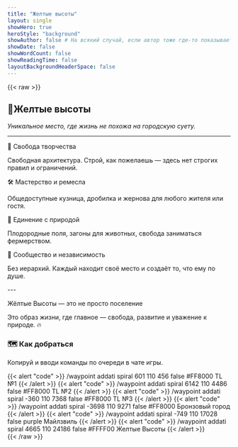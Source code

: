 ```yaml
---
title: "Желтые высоты"
layout: single
showHero: true
heroStyle: "background"
showAuthor: false # На всякий случай, если автор тоже где-то показывается
showDate: false
showWordCount: false
showReadingTime: false
layoutBackgroundHeaderSpace: false
---
```


{{< raw >}}
<div class="not-prose space-y-8">
  <div class="card-glass">
    <div class="prose prose-invert max-w-none">
<h2>🏡Желтые высоты</h2>
<p><em>Уникальное место, где жизнь не похожа на городскую суету.</em></p>

---

<p>🔨 Свобода творчества</p>

<p>Свободная архитектура. Строй, как пожелаешь — здесь нет строгих правил и ограничений.</p>

<p>🛠 Мастерство и ремесла</p>

<p>Общедоступные кузница, дробилка и жернова для любого жителя или гостя.</p>

<p>🌾 Единение с природой</p>

<p>Плодородные поля, загоны для животных, свобода заниматься фермерством.</p>

<p>🏡 Сообщество и независимость</p>

<p>Без иерархий. Каждый находит своё место и создаёт то, что ему по душе.</p>

---</p>

<p>Жёлтые Высоты — это не просто поселение</p>
<p>Это образ жизни, где главное — свобода, развитие и уважение к природе. 🔥</p>
 </div>
  </div>
  <section>
    <h3 class="mb-3 text-lg font-semibold">🗺️ Как добраться</h3>
    <p class="opacity-90">Копируй и вводи команды по очереди в чате игры.</p>
    <div class="space-y-3 mt-3">
      {{< alert "code" >}}
/waypoint addati spiral 601 110 456 false #FF8000 TL №1
      {{< /alert >}}
      {{< alert "code" >}}
/waypoint addati spiral 6142 110 4486 false #FF8000 TL №2
      {{< /alert >}}
      {{< alert "code" >}}
/waypoint addati spiral -360 110 7368 false #FF8000 TL №3
      {{< /alert >}}
      {{< alert "code" >}}
/waypoint addati spiral -3698 110 9271 false #FF8000 Бронзовый город
      {{< /alert >}}
      {{< alert "code" >}}
/waypoint addati spiral -749 110 17028 false purple Майлзвиль
      {{< /alert >}}
      {{< alert "code" >}}
/waypoint addati spiral 4665 110 24186 false #FFFF00 Желтые Высоты
      {{< /alert >}}
    </div>
  </section>
</div>
{{< /raw >}}
